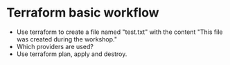 Terraform basic workflow
========================

- Use terraform to create a file named "test.txt" with the content "This file
  was created during the workshop."
- Which providers are used?
- Use terraform plan, apply and destroy.
